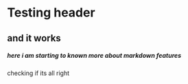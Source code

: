 # Testing header
## and it works
##### here i am starting to known more about markdown features





checking if its all right
